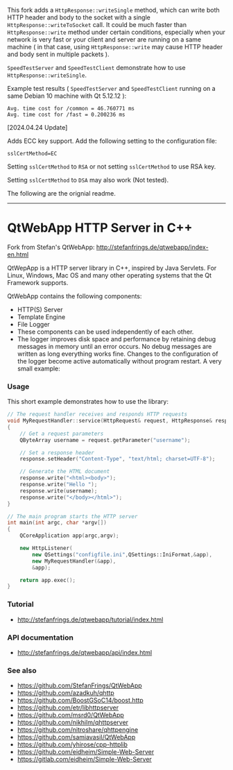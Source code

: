 ﻿This fork adds a `HttpResponse::writeSingle` method, which can write both HTTP header and body to the socket with a single `HttpResponse::writeToSocket` call. It could be much faster than `HttpResponse::write` method under certain conditions, especially when your network is very fast or your client and server are running on a same machine ( in that case, using `HttpResponse::write` may cause HTTP header and body sent in multiple packets ).

`SpeedTestServer` and `SpeedTestClient` demonstrate how to use `HttpResponse::writeSingle`.

Example test results ( `SpeedTestServer` and `SpeedTestClient` running on a same Debian 10 machine with Qt 5.12.12 ):

```
Avg. time cost for /common = 46.760771 ms
Avg. time cost for /fast = 0.200236 ms
```

[2024.04.24 Update]

Adds ECC key support. Add the following setting to the configuration file:
```
sslCertMethod=EC
```
Setting `sslCertMethod` to `RSA` or not setting `sslCertMethod` to use RSA key.

Setting `sslCertMethod` to `DSA` may also work (Not tested).

The following are the orignial readme.

---

# QtWebApp HTTP Server in C++

Fork from Stefan's QtWebApp: http://stefanfrings.de/qtwebapp/index-en.html

QtWepApp is a HTTP server library in C++, inspired by Java Servlets. For Linux, Windows, Mac OS and many other operating systems that the Qt Framework supports.

QtWebApp contains the following components:

* HTTP(S) Server
* Template Engine
* File Logger
* These components can be used independently of each other.
* The logger improves disk space and performance by retaining debug messages in memory until an error occurs. No debug messages are written as long everything works fine. Changes to the configuration of the logger become active automatically without program restart. A very small example:

### Usage

This short example demonstrates how to use the library:

```C++
// The request handler receives and responds HTTP requests
void MyRequestHandler::service(HttpRequest& request, HttpResponse& response)
{
    // Get a request parameters
    QByteArray username = request.getParameter("username");

    // Set a response header
    response.setHeader("Content-Type", "text/html; charset=UTF-8");

    // Generate the HTML document
    response.write("<html><body>");
    response.write("Hello ");
    response.write(username);
    response.write("</body></html>");
}

// The main program starts the HTTP server
int main(int argc, char *argv[])
{
    QCoreApplication app(argc,argv);

    new HttpListener(
        new QSettings("configfile.ini",QSettings::IniFormat,&app),
        new MyRequestHandler(&app),
        &app);

    return app.exec();
}
```

### Tutorial

* http://stefanfrings.de/qtwebapp/tutorial/index.html

### API documentation

* http://stefanfrings.de/qtwebapp/api/index.html

### See also

* https://github.com/StefanFrings/QtWebApp
* https://github.com/azadkuh/qhttp
* https://github.com/BoostGSoC14/boost.http
* https://github.com/etr/libhttpserver
* https://github.com/msrd0/QtWebApp
* https://github.com/nikhilm/qhttpserver
* https://github.com/nitroshare/qhttpengine
* https://github.com/samiavasil/QtWebApp
* https://github.com/yhirose/cpp-httplib
* https://github.com/eidheim/Simple-Web-Server
* https://gitlab.com/eidheim/Simple-Web-Server
